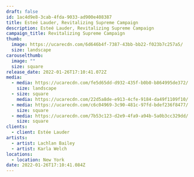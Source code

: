 ```yaml
---
draft: false
id: 1ac4d9e8-3cab-4fda-9033-ad900e408387
title: Esteé Lauder, Revitalizing Supreme Campaign
description: Esteé Lauder, Revitalizing Supreme Campaign
campaign_title: Revitalizing Supreme Campaign
thumb:
  image: https://ucarecdn.com/6d646b4f-7387-43bb-bb22-f023b7c257a5/
  size: landscape
carouselthumb:
  image: ""
  size: square
release_date: 2022-01-26T17:10:41.072Z
media:
  - media: https://ucarecdn.com/fe5d65dd-d932-435f-b0b0-b864995de372/
    size: landscape
  - size: square
    media: https://ucarecdn.com/22d5a8de-e913-4cfe-9184-da49f1109f10/
  - media: https://ucarecdn.com/c6c04969-3c90-481c-97fd-bdef236f8477/
    size: square
  - media: https://ucarecdn.com/7b53c123-d2e9-4fa9-a94b-5a0b3cc329dd/
    size: square
clients:
  - client: Estée Lauder
artists:
  - artist: Lachlan Bailey
  - artist: Karla Welch
locations:
  - location: New York
date: 2022-01-26T17:10:41.084Z
---
```

